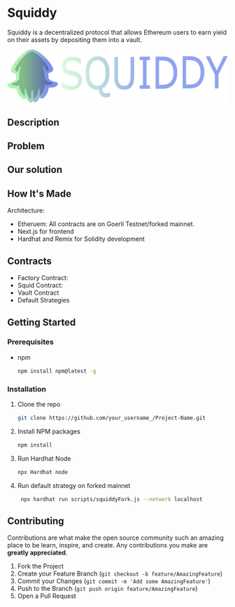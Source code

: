 # Squiddy

 Squiddy is a decentralized protocol that allows Ethereum users to earn yield on their assets by depositing them into a vault.

<img src="public/SquiddyFinal.png" >

## Description


## Problem



## Our solution



## How It's Made

Architecture:

- Etheruem: All contracts are on Goerli Testnet/forked mainnet.
- Next.js for frontend
- Hardhat and Remix for Solidity development


## Contracts

- Factory Contract: 
- Squid Contract: 
- Vault Contract
- Default Strategies

<!-- GETTING STARTED -->

## Getting Started

### Prerequisites

- npm
  ```sh
  npm install npm@latest -g
  ```

### Installation

1. Clone the repo
   ```sh
   git clone https://github.com/your_username_/Project-Name.git
   ```
2. Install NPM packages
   ```sh
   npm install
   ```
3. Run Hardhat Node
   ```sh
   npx Hardhat node
   ```
4. Run default strategy on forked mainnet
   ```sh
    npx hardhat run scripts/squiddyFork.js --network localhost 
   ```
<!-- CONTRIBUTING -->

## Contributing

Contributions are what make the open source community such an amazing place to be learn, inspire, and create. Any contributions you make are **greatly appreciated**.

1. Fork the Project
2. Create your Feature Branch (`git checkout -b feature/AmazingFeature`)
3. Commit your Changes (`git commit -m 'Add some AmazingFeature'`)
4. Push to the Branch (`git push origin feature/AmazingFeature`)
5. Open a Pull Request




